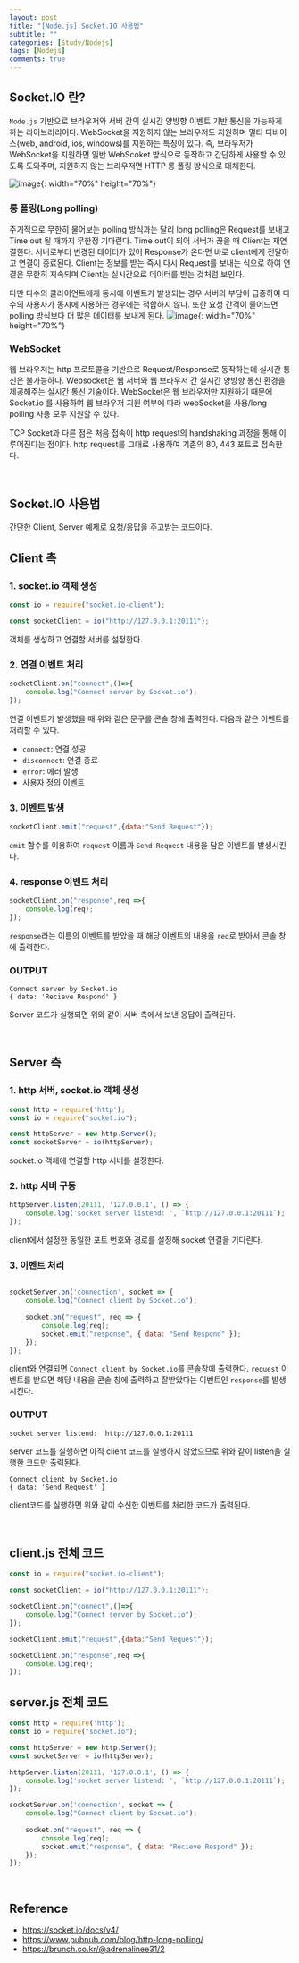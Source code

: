 ```yaml
---
layout: post
title: "[Node.js] Socket.IO 사용법"
subtitle: ""
categories: [Study/Nodejs]
tags: [Nodejs]
comments: true
---
```


## Socket.IO 란?
`Node.js` 기반으로 브라우저와 서버 간의 실시간 양방향 이벤트 기반 통신을 가능하게 하는 라이브러리이다. WebSocket을 지원하지 않는 브라우저도 지원하며 멀티 디바이스(web, android, ios, windows)를 지원하는 특징이 있다. 즉, 브라우저가 WebSocket을 지원하면 일반 WebScoket 방식으로 동작하고 간단하게 사용할 수 있도록 도와주며, 지원하지 않는 브라우저면 HTTP 롱 폴링 방식으로 대체한다. 

![image](https://socket.io/images/bidirectional-communication.png){: width="70%" height="70%"}

### 롱 폴링(Long polling)
주기적으로 무한히 물어보는 polling 방식과는 달리 long polling은 Request를 보내고 Time out 될 때까지 무한정 기다린다. Time out이 되어 서버가 끊을 때 Client는 재연결한다. 서버로부터 변경된 데이터가 있어 Response가 온다면 바로 client에게 전달하고 연결이 종료된다. Client는 정보를 받는 즉시 다시 Request를 보내는 식으로 하여 연결은 무한히 지속되며 Client는 실시간으로 데이터를 받는 것처럼 보인다.  

다만 다수의 클라이언트에게 동시에 이벤트가 발생되는 경우 서버의 부담이 급증하여 다수의 사용자가 동시에 사용하는 경우에는 적합하지 않다. 또한 요청 간격이 줄어드면 polling 방식보다 더 많은 데이터를 보내게 된다. 
![image](https://images.ctfassets.net/3prze68gbwl1/asset-17suaysk1qa1kcz/f4de71b350de32d03fc67be78bcd1def/HTTP-Long-Polling-Diagram.png){: width="70%" height="70%"}

### WebSocket
웹 브라우저는 http 프로토콜을 기반으로 Request/Response로 동작하는데 실시간 통신은 불가능하다. Websocket은 웹 서버와 웹 브라우저 간 실시간 양방향 통신 환경을 제공해주는 실시간 통신 기술이다. WebSocket은 웹 브라우저만 지원하기 때문에 Socket.io 를 사용하여 웹 브라우저 지원 여부에 따라 webSocket을 사용/long polling 사용 모두 지원할 수 있다. 

TCP Socket과 다른 점은 처음 접속이 http request의 handshaking 과정을 통해 이루어진다는 점이다. http request를 그대로 사용하여 기존의 80, 443 포트로 접속한다. 

<br>

## Socket.IO 사용법
간단한 Client, Server 예제로 요청/응답을 주고받는 코드이다.

## Client 측
### 1. socket.io 객체 생성
```js
const io = require("socket.io-client");

const socketClient = io("http://127.0.0.1:20111");
```
객체를 생성하고 연결할 서버를 설정한다. 
### 2. 연결 이벤트 처리
```js
socketClient.on("connect",()=>{
    console.log("Connect server by Socket.io");
});
```
연결 이벤트가 발생했을 때 위와 같은 문구를 콘솔 창에 출력한다. 다음과 같은 이벤트를 처리할 수 있다.
* `connect`: 연결 성공
* `disconnect`: 연결 종료
* `error`: 에러 발생
* 사용자 정의 이벤트

### 3. 이벤트 발생
```js
socketClient.emit("request",{data:"Send Request"});
```
`emit` 함수를 이용하여 `request` 이름과 `Send Request` 내용을 담은 이벤트를 발생시킨다. 

### 4. response 이벤트 처리
```js
socketClient.on("response",req =>{
    console.log(req);
});
```
`response`라는 이름의 이벤트를 받았을 때 해당 이벤트의 내용을 `req`로 받아서 콘솔 창에 출력한다.
### OUTPUT
```
Connect server by Socket.io
{ data: 'Recieve Respond' }
```
Server 코드가 실행되면 위와 같이 서버 측에서 보낸 응답이 출력된다.

<br>

## Server 측
### 1. http 서버, socket.io 객체 생성
```js
const http = require('http');
const io = require("socket.io");

const httpServer = new http.Server();
const socketServer = io(httpServer);
```
socket.io 객체에 연결할 http 서버를 설정한다. 

### 2. http 서버 구동
```js
httpServer.listen(20111, '127.0.0.1', () => {
    console.log('socket server listend: ', `http://127.0.0.1:20111`);
});
```
client에서 설정한 동일한 포트 번호와 경로를 설정해 socket 연결을 기다린다. 

### 3. 이벤트 처리
```js

socketServer.on('connection', socket => {
    console.log("Connect client by Socket.io");
    
    socket.on("request", req => {
        console.log(req);
        socket.emit("response", { data: "Send Respond" });
    });
});
```
client와 연결되면 `Connect client by Socket.io`를 콘솔창에 출력한다. `request` 이벤트를 받으면 해당 내용을 콘솔 창에 출력하고 잘받았다는 이벤트인 `response`를 발생시킨다. 

### OUTPUT
```
socket server listend:  http://127.0.0.1:20111
```
server 코드를 실행하면 아직 client 코드를 실행하지 않았으므로 위와 같이 listen을 실행한 코드만 출력된다.

```
Connect client by Socket.io
{ data: 'Send Request' }
```
client코드를 실행하면 위와 같이 수신한 이벤트를 처리한 코드가 출력된다. 

<br>

## client.js 전체 코드
```js
const io = require("socket.io-client");

const socketClient = io("http://127.0.0.1:20111");

socketClient.on("connect",()=>{
    console.log("Connect server by Socket.io");
});

socketClient.emit("request",{data:"Send Request"});

socketClient.on("response",req =>{
    console.log(req);
});
```
## server.js 전체 코드
```js
const http = require('http');
const io = require("socket.io");

const httpServer = new http.Server();
const socketServer = io(httpServer);

httpServer.listen(20111, '127.0.0.1', () => {
    console.log('socket server listend: ', `http://127.0.0.1:20111`);
});

socketServer.on('connection', socket => {
    console.log("Connect client by Socket.io");
    
    socket.on("request", req => {
        console.log(req);
        socket.emit("response", { data: "Recieve Respond" });
    });
});

```


<br>

## Reference
* <https://socket.io/docs/v4/>
* <https://www.pubnub.com/blog/http-long-polling/>
* <https://brunch.co.kr/@adrenalinee31/2>